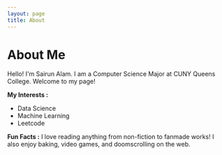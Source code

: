 ```yaml
---
layout: page
title: About
---
```


# About Me
Hello! I'm Sairun Alam. I am a Computer Science Major at CUNY Queens College. Welcome to my page!

**My Interests :**  
- Data Science  
- Machine Learning
- Leetcode

**Fun Facts :** 
I love reading anything from non-fiction to fanmade works! I also enjoy baking, video games, and doomscrolling on the web.
